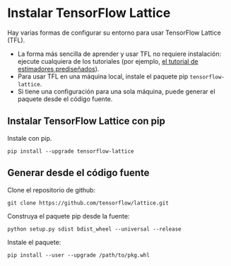 # Instalar TensorFlow Lattice

Hay varias formas de configurar su entorno para usar TensorFlow Lattice (TFL).

- La forma más sencilla de aprender y usar TFL no requiere instalación: ejecute cualquiera de los tutoriales (por ejemplo, [el tutorial de estimadores prediseñados](tutorials/canned_estimators.ipynb)).
- Para usar TFL en una máquina local, instale el paquete pip `tensorflow-lattice`.
- Si tiene una configuración para una sola máquina, puede generar el paquete desde el código fuente.

## Instalar TensorFlow Lattice con pip

Instale con pip.

```shell
pip install --upgrade tensorflow-lattice
```

## Generar desde el código fuente

Clone el repositorio de github:

```shell
git clone https://github.com/tensorflow/lattice.git
```

Construya el paquete pip desde la fuente:

```shell
python setup.py sdist bdist_wheel --universal --release
```

Instale el paquete:

```shell
pip install --user --upgrade /path/to/pkg.whl
```

